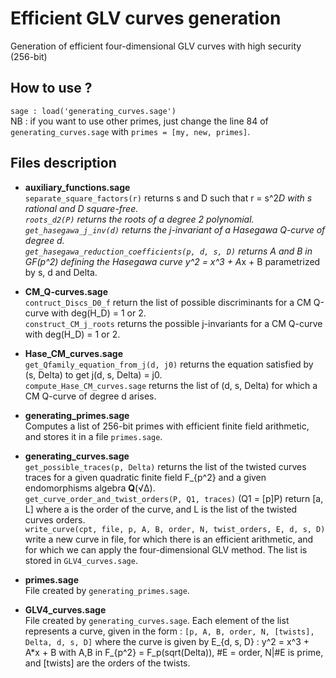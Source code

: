# Efficient GLV curves generation
Generation of efficient four-dimensional GLV curves with high security (256-bit)

## How to use ?
`sage : load('generating_curves.sage')`<br>
NB : if you want to use other primes, just change the line 84 of `generating_curves.sage` with `primes = [my, new, primes]`.

## Files description
 - <b>auxiliary_functions.sage</b><br> 
 `separate_square_factors(r)` returns s and D such that r = s^2*D with s rational and D square-free.<br>
 `roots_d2(P)` returns the roots of a degree 2 polynomial.<br>
 `get_hasegawa_j_inv(d)` returns the j-invariant of a Hasegawa Q-curve of degree d.<br>
 `get_hasegawa_reduction_coefficients(p, d, s, D)` returns A and B in GF(p^2) defining the Hasegawa
 curve y^2 = x^3 + A*x + B parametrized by s, d and Delta.

 - <b>CM_Q-curves.sage</b><br>
 `contruct_Discs_D0_f` return the list of possible discriminants for a CM Q-curve with deg(H_D) = 1 or 2.<br>
 `construct_CM_j_roots` returns the possible j-invariants for a CM Q-curve with deg(H_D) = 1 or 2.
 
 - <b>Hase_CM_curves.sage</b><br>
  `get_Qfamily_equation_from_j(d, j0)` returns the equation satisfied by (s, Delta) to get j(d, s, Delta) = j0.<br>
  `compute_Hase_CM_curves.sage` returns the list of (d, s, Delta) for which a CM Q-curve of degree d arises.
 
 - <b>generating_primes.sage</b><br> 
 Computes a list of 256-bit primes with efficient finite field arithmetic, and stores it in a file `primes.sage`.
 
 - <b>generating_curves.sage</b><br>
 `get_possible_traces(p, Delta)` returns the list of the twisted curves traces for a given quadratic finite field F_{p^2} and a given endomorphisms algebra <b>Q</b>(√Δ).<br>
 `get_curve_order_and_twist_orders(P, Q1, traces)` (Q1 = [p]P) return [a, L] where a is the order of the curve, and L is the list of the twisted curves orders.<br>
 `write_curve(cpt, file, p, A, B, order, N, twist_orders, E, d, s, D)` write a new curve in file, for which  there is an efficient arithmetic, and for which we can apply the four-dimensional GLV method. The list is stored in `GLV4_curves.sage`. 

- <b>primes.sage</b><br>
File created by `generating_primes.sage`.

- <b>GLV4_curves.sage</b><br>
File created by `generating_curves.sage`. Each element of the list represents a curve, given in the form : `[p, A, B, order, N, [twists], Delta, d, s, D]` where the curve is given by E_{d, s, D} : y^2 = x^3 + A*x + B with A,B in F_{p^2} = F_p(sqrt(Delta)), #E = order, N|#E is prime, and [twists] are the orders of the twists.

